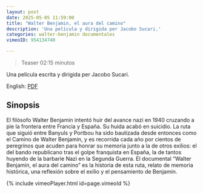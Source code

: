 ```yaml
---
layout: post
date: 2025-05-05 11:59:00
title: "Walter Benjamin, el aura del camino"
description: 'Una película y dirigida per Jacobo Sucari.'
categories: walter-benjamin documentales 
vimeoID: 954134740

---
```


>Teaser 02:15 minutos

Una película escrita y dirigida per Jacobo Sucari.

English:  [PDF](jacobosucari.com/../assets/pdf/walter-benjamin.pdf)






## Sinopsis
El filósofo Walter Benjamin intentó huir del avance nazi en 1940 cruzando a pie la frontera entre Francia y España. Su huida acabó en suicidio. La ruta que siguió entre Banyuls y Portbou ha sido bautizada desde entonces como el Camino de Walter Benjamin, y es recorrida cada año por cientos de peregrinos que acuden para honrar su memoria junto a la de otros exilios: el del bando republicano tras el golpe franquista en España, la de tantos huyendo de la barbarie Nazi en la Segunda Guerra. El documental “Walter Benjamin, el aura del camino” es la historia de esta ruta, relato de memoria histórica, una reflexión sobre el exilio y el pensamiento de Benjamin.



{% include vimeoPlayer.html id=page.vimeoId %}